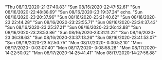 "Thu 08/13/2020-21:37:40.83" 
"Sun 08/16/2020-22:47:52.61" 
"Sun 08/16/2020-22:48:38.69" 
"Sun 08/16/2020-23:19:37.24" echo. 
"Sun 08/16/2020-23:20:37.96" 
"Sun 08/16/2020-23:21:40.62" 
"Sun 08/16/2020-23:22:44.28" 
"Sun 08/16/2020-23:23:55.71" 
"Sun 08/16/2020-23:24:37.43" 
"Sun 08/16/2020-23:25:37.21" 
"Sun 08/16/2020-23:26:42.88" 
"Sun 08/16/2020-23:28:53.86" 
"Sun 08/16/2020-23:31:11.22" 
"Sun 08/16/2020-23:36:38.63" 
"Sun 08/16/2020-23:37:13.26" 
"Sun 08/16/2020-23:41:53.07" 
"Sun 08/16/2020-23:52:50.75" 
"Mon 08/17/2020- 0:00:52.10" 
"Mon 08/17/2020- 0:03:07.40" 
"Mon 08/17/2020- 0:08:58.28" 
"Mon 08/17/2020-14:22:50.02" 
"Mon 08/17/2020-14:25:41.41" 
"Mon 08/17/2020-14:27:56.88" 
